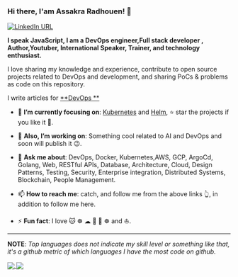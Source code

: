### Hi there, I'am Assakra Radhouen! 👋
[![LinkedIn URL](https://img.shields.io/static/v1?color=red&label=linkedin&logo=linkedin&logoColor=white&style=for-the-badge&message=Connect)](https://www.linkedin.com/in/assakraradhouen/)

**I speak JavaScript, I am a DevOps engineer,Full stack developer , Author,Youtuber, International Speaker, Trainer, and technology enthusiast.**

I love sharing my knowledge and experience, contribute to open source projects related to DevOps and  development, and sharing PoCs & problems as code on this repository.

I write articles for [**DevOps **](devopstutorial.tech/)

<!-- 🤔  I’m currently open for: A new job opportunity, [LINK TO MY RESUME](https://drive.google.com/file/d/1fvV8oI7sRQOdcccy3OgXfesuMtUwHd07/view?usp=sharing). -->
- 🎯 **I’m currently focusing on**: [Kubernetes](kubernetes.io/) and [Helm](https://helm.sh/), ⭐️ star the projects if you like it 🤩.

- 🔭 **Also, I’m working on**: Something cool related to AI and DevOps and soon will publish it 😉.

- 💬 **Ask me about**: DevOps, Docker, Kubernetes,AWS, GCP, ArgoCd, Golang, Web, RESTful APIs, Database, Architecture, Cloud, Design Patterns, Testing, Security, Enterprise integration, Distributed Systems, Blockchain, People Management.

- 📫 **How to reach me**: catch, and follow me from the above links 👆, in addition to follow me here.

- ⚡ **Fun fact**: I love 🐱 ☸ ☁ 🐧 🐳 ☸️  and ⛵️.

<hr/>

**NOTE**: *Top languages does not indicate my skill level or something like that, it's a github metric of which languages I have the most code on github.*

<a href="https://github.com/radhouen">
  <img align="center" src="https://github-readme-stats.vercel.app/api?username=radhouen&show_icons=true&theme=radical" />
</a> 
<a href="https://github.com/radhouen">
  <img align="center" src="https://github-readme-stats.vercel.app/api/top-langs/?username=radhouen&layout=compact&theme=radical&hide_border=false" />
</a>
  

<!--
**radhouen/radhouen** is a ✨ _special_ ✨ repository because its `README.md` (this file) appears on your GitHub profile.

Here are some ideas to get you started:

- 🔭 I’m currently working on ...
- 🌱 I’m currently learning ...
- 👯 I’m looking to collaborate on ...
- 🤔 I’m looking for help with ...
- 💬 Ask me about ...
- 📫 How to reach me: ...
- 😄 Pronouns: ...
- ⚡ Fun fact: ...
-->
